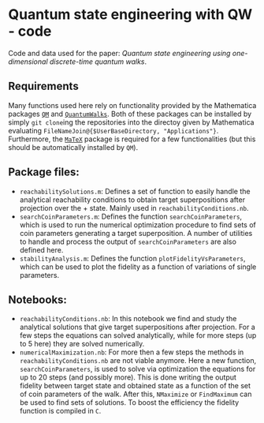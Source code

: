 # Quantum state engineering with QW - code

Code and data used for the paper: *Quantum state engineering using one-dimensional discrete-time quantum walks*.

## Requirements
Many functions used here rely on functionality provided by the Mathematica packages [`QM`](https://github.com/lucainnocenti/QM) and [`QuantumWalks`](https://github.com/lucainnocenti/QuantumWalks).
Both of these packages can be installed by simply `git clone`ing the repositories into the directoy given by Mathematica evaluating `FileNameJoin@{$UserBaseDirectory, "Applications"}`.
Furthermore, the [`MaTeX`](https://github.com/szhorvat/MaTeX) package is required for a few functionalities (but this should be automatically installed by `QM`).


## Package files:
- `reachabilitySolutions.m`: Defines a set of function to easily handle the analytical reachability conditions to obtain target superpositions after projection over the + state. Mainly used in `reachabilityConditions.nb`.
- `searchCoinParameters.m`: Defines the function `searchCoinParameters`, which is used to run the numerical optimization procedure to find sets of coin parameters generating a target superposition. A number of utilities to handle and process the output of `searchCoinParameters` are also defined here.
- `stabilityAnalysis.m`: Defines the function `plotFidelityVsParameters`, which can be used to plot the fidelity as a function of variations of single parameters.

## Notebooks:
- `reachabilityConditions.nb`: In this notebook we find and study the analytical solutions that give target superpositions after projection. For a few steps the equations can solved analytically, while for more steps (up to 5 here) they are solved numerically.
- `numericalMaximization.nb`: For more then a few steps the methods in `reachabilityConditions.nb` are not viable anymore. Here a new function, `searchCoinParameters`, is used to solve via optimization the equations for up to 20 steps (and possibly more). This is done writing the output fidelity between target state and obtained state as a function of the set of coin parameters of the walk. After this, `NMaximize` or `FindMaximum` can be used to find sets of solutions. To boost the efficiency the fidelity function is compiled in `C`.
